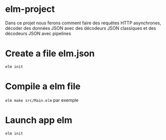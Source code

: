 # elm-project
Dans ce projet nous ferons comment faire des requêtes HTTP asynchrones, décoder des données JSON avec des décodeurs JSON classiques et des décodeurs JSON avec pipelines

# Create a file elm.json
```elm init```

# Compile a elm file
```elm make src/Main.elm``` par exemple

# Launch app elm
```elm init```
